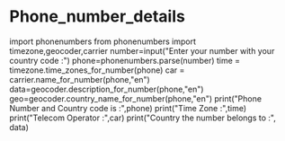 # Phone_number_details
import phonenumbers
from phonenumbers import timezone,geocoder,carrier
number=input("Enter your number with your country code :")
phone=phonenumbers.parse(number)
time = timezone.time_zones_for_number(phone)
car = carrier.name_for_number(phone,"en")
data=geocoder.description_for_number(phone,"en")
geo=geocoder.country_name_for_number(phone,"en")
print("Phone Number and Country code is :",phone)
print("Time Zone :",time)
print("Telecom Operator :",car)
print("Country the number belongs to :", data)

